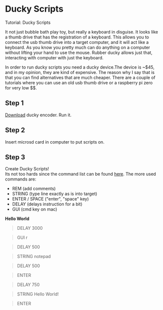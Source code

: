 # Ducky Scripts

Tutorial: Ducky Scripts

It not just bubble bath play toy, but really a keyboard in disguise. It looks like a thumb drive that has the registration of a keyboard. This allows you to connect the usb thumb drive into a target computer, and it will act like a keyboard. As you know you pretty much can do anything on a computer without lifting your hand to use the mouse. Rubber ducky allows just that, interacting with computer with just the keyboard.

In order to run ducky scripts you need a ducky device.The device is ~$45, and in my opinion, they are kind of expensive. The reason why I say that is that you can find alternatives that are much cheaper.  There are a couple of tutorials where you can use an old usb thumb drive or a raspberry pi zero for very low $$. 

## Step 1
[Download](https://github.com/hak5darren/USB-Rubber-Ducky/blob/master/duckencoder.jar) ducky encoder. Run it. 


## Step 2
Insert microsd card in computer to put scripts on. 

## Step 3
Create Ducky Scripts!
<br>
Its not too hards since the command list can be found [here](https://github.com/hak5darren/USB-Rubber-Ducky/wiki/Duckyscript). The more used commands are:
- REM (add comments)
- STRING (type line exactly as is into target)
- ENTER / SPACE ("enter", "space" key)
- DELAY (delays instruction for a bit)
- GUI (cmd key on mac)

**Hello World**
>DELAY 3000

>GUI r

> DELAY 500

> STRING notepad

> DELAY 500

> ENTER

> DELAY 750

> STRING Hello World!

> ENTER
